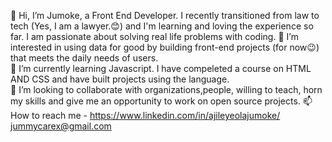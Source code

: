 👋 Hi, I’m Jumoke, a Front End Developer. I recently transitioned from law to tech (Yes, I am a lawyer.😊) and I'm learning and loving the experience so far. I am passionate about solving real life problems with coding.
👀 I’m interested in using data for good by building front-end projects (for now😉) that meets the daily needs of users.	
🌱 I’m currently learning Javascript. I have compeleted a course on HTML AND CSS and have built projects using the language.	 
💞️ I’m looking to collaborate with organizations,people, willing to teach, horn my skills and give me an opportunity to work on open source projects.
📫 How to reach me - https://www.linkedin.com/in/ajileyeolajumoke/   jummycarex@gmail.com
